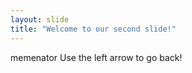 ```yaml
---
layout: slide
title: "Welcome to our second slide!"
---
```

memenator
Use the left arrow to go back!
